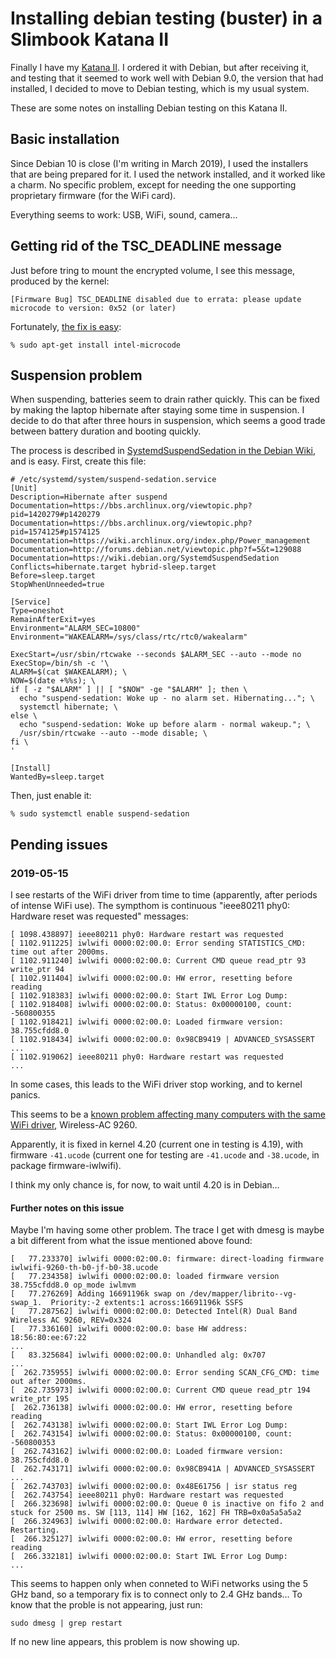 # Installing debian testing (buster) in a Slimbook Katana II

Finally I have my [Katana II](https://slimbook.es/en/katana-ii-the-ultrabook-aluminum).
I ordered it with Debian, but after receiving it, and testing that it
seemed to work well with Debian 9.0, the version that had installed,
I decided to move to Debian testing, which is my usual system.

These are some notes on installing Debian testing on this Katana II.

## Basic installation

Since Debian 10 is close (I'm writing in March 2019),
I used the installers that are being prepared for it.
I used the network installed, and it worked like a charm.
No specific problem, except for needing the one supporting
proprietary firmware (for the WiFi card).

Everything seems to work: USB, WiFi, sound, camera...

## Getting rid of the TSC_DEADLINE message

Just before tring to mount the encrypted volume, I see this message,
produced by the kernel:

```
[Firmware Bug] TSC_DEADLINE disabled due to errata: please update
microcode to version: 0x52 (or later)
```

Fortunately, [the fix is easy](https://unix.stackexchange.com/questions/410854/tsc-deadline-disabled-due-to-errata#410873):

```
% sudo apt-get install intel-microcode
```

## Suspension problem

When suspending, batteries seem to drain rather quickly.
This can be fixed by making the laptop hibernate after staying
some time in suspension. I decide to do that after three hours in
suspension, which seems a good trade between battery duration and
booting quickly.

The process is described in
[SystemdSuspendSedation in the Debian Wiki](https://wiki.debian.org/SystemdSuspendSedation), and is easy. First, create this file:

```
# /etc/systemd/system/suspend-sedation.service
[Unit]
Description=Hibernate after suspend
Documentation=https://bbs.archlinux.org/viewtopic.php?pid=1420279#p1420279
Documentation=https://bbs.archlinux.org/viewtopic.php?pid=1574125#p1574125
Documentation=https://wiki.archlinux.org/index.php/Power_management
Documentation=http://forums.debian.net/viewtopic.php?f=5&t=129088
Documentation=https://wiki.debian.org/SystemdSuspendSedation
Conflicts=hibernate.target hybrid-sleep.target
Before=sleep.target
StopWhenUnneeded=true

[Service]
Type=oneshot
RemainAfterExit=yes
Environment="ALARM_SEC=10800"
Environment="WAKEALARM=/sys/class/rtc/rtc0/wakealarm"

ExecStart=/usr/sbin/rtcwake --seconds $ALARM_SEC --auto --mode no
ExecStop=/bin/sh -c '\
ALARM=$(cat $WAKEALARM); \
NOW=$(date +%%s); \
if [ -z "$ALARM" ] || [ "$NOW" -ge "$ALARM" ]; then \
  echo "suspend-sedation: Woke up - no alarm set. Hibernating..."; \
  systemctl hibernate; \
else \
  echo "suspend-sedation: Woke up before alarm - normal wakeup."; \
  /usr/sbin/rtcwake --auto --mode disable; \
fi \
'

[Install]
WantedBy=sleep.target
```

Then, just enable it:

```
% sudo systemctl enable suspend-sedation
```

## Pending issues

### 2019-05-15

I see restarts of the WiFi driver from time to time
(apparently, after periods of intense WiFi use).
The sympthom is continuous "ieee80211 phy0: Hardware reset was requested"
messages:

```
[ 1098.438897] ieee80211 phy0: Hardware restart was requested
[ 1102.911225] iwlwifi 0000:02:00.0: Error sending STATISTICS_CMD: time out after 2000ms.
[ 1102.911240] iwlwifi 0000:02:00.0: Current CMD queue read_ptr 93 write_ptr 94
[ 1102.911404] iwlwifi 0000:02:00.0: HW error, resetting before reading
[ 1102.918383] iwlwifi 0000:02:00.0: Start IWL Error Log Dump:
[ 1102.918408] iwlwifi 0000:02:00.0: Status: 0x00000100, count: -560800355
[ 1102.918421] iwlwifi 0000:02:00.0: Loaded firmware version: 38.755cfdd8.0
[ 1102.918434] iwlwifi 0000:02:00.0: 0x98CB9419 | ADVANCED_SYSASSERT
...
[ 1102.919062] ieee80211 phy0: Hardware restart was requested
...
```

In some cases, this leads to the WiFi driver stop working, and to kernel panics.

This seems to be a [known problem affecting many computers with the same WiFi driver](https://bugzilla.kernel.org/show_bug.cgi?id=201713), Wireless-AC 9260.

Apparently, it is fixed in kernel 4.20 (current one in testing is 4.19),
with firmware `-41.ucode` (current one for testing are `-41.ucode`
and `-38.ucode`, in package firmware-iwlwifi).

I think my only chance is, for now, to wait until 4.20 is in Debian...

#### Further notes on this issue

Maybe I'm having some other problem. The trace I get with dmesg is
maybe a bit different from what the issue mentioned above found:

```
[   77.233370] iwlwifi 0000:02:00.0: firmware: direct-loading firmware iwlwifi-9260-th-b0-jf-b0-38.ucode
[   77.234358] iwlwifi 0000:02:00.0: loaded firmware version 38.755cfdd8.0 op_mode iwlmvm
[   77.276269] Adding 16691196k swap on /dev/mapper/librito--vg-swap_1.  Priority:-2 extents:1 across:16691196k SSFS
[   77.287562] iwlwifi 0000:02:00.0: Detected Intel(R) Dual Band Wireless AC 9260, REV=0x324
[   77.336160] iwlwifi 0000:02:00.0: base HW address: 18:56:80:ee:67:22
...
[   83.325684] iwlwifi 0000:02:00.0: Unhandled alg: 0x707
...
[  262.735955] iwlwifi 0000:02:00.0: Error sending SCAN_CFG_CMD: time out after 2000ms.
[  262.735973] iwlwifi 0000:02:00.0: Current CMD queue read_ptr 194 write_ptr 195
[  262.736138] iwlwifi 0000:02:00.0: HW error, resetting before reading
[  262.743138] iwlwifi 0000:02:00.0: Start IWL Error Log Dump:
[  262.743154] iwlwifi 0000:02:00.0: Status: 0x00000100, count: -560800353
[  262.743162] iwlwifi 0000:02:00.0: Loaded firmware version: 38.755cfdd8.0
[  262.743171] iwlwifi 0000:02:00.0: 0x98CB941A | ADVANCED_SYSASSERT
...
[  262.743703] iwlwifi 0000:02:00.0: 0x48E61756 | isr status reg
[  262.743754] ieee80211 phy0: Hardware restart was requested
[  266.323698] iwlwifi 0000:02:00.0: Queue 0 is inactive on fifo 2 and stuck for 2500 ms. SW [113, 114] HW [162, 162] FH TRB=0x0a5a5a5a2
[  266.324963] iwlwifi 0000:02:00.0: Hardware error detected. Restarting.
[  266.325127] iwlwifi 0000:02:00.0: HW error, resetting before reading
[  266.332181] iwlwifi 0000:02:00.0: Start IWL Error Log Dump:
...
```

This seems to happen only when conneted to WiFi networks using the 5 GHz
band, so a temporary fix is to connect only to 2.4 GHz bands...
To know that the proble is not appearing, just run:

```
sudo dmesg | grep restart
```

If no new line appears, this problem is now showing up.

